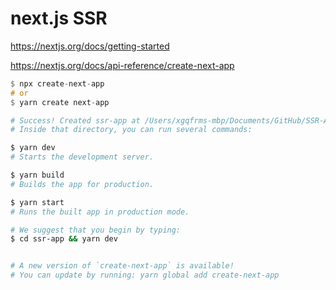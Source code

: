 # next.js SSR

https://nextjs.org/docs/getting-started

https://nextjs.org/docs/api-reference/create-next-app


```hs
$ npx create-next-app
# or
$ yarn create next-app

```


```sh
# Success! Created ssr-app at /Users/xgqfrms-mbp/Documents/GitHub/SSR-All-In-One/next.js/app/ssr-app
# Inside that directory, you can run several commands:

$ yarn dev
# Starts the development server.

$ yarn build
# Builds the app for production.

$ yarn start
# Runs the built app in production mode.

# We suggest that you begin by typing:
$ cd ssr-app && yarn dev


# A new version of `create-next-app` is available!
# You can update by running: yarn global add create-next-app

```
